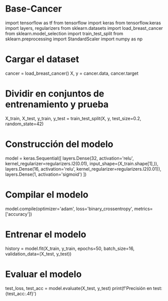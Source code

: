 # Base-Cancer
import tensorflow as tf
from tensorflow import keras
from tensorflow.keras import layers, regularizers
from sklearn.datasets import load_breast_cancer
from sklearn.model_selection import train_test_split
from sklearn.preprocessing import StandardScaler
import numpy as np


# Cargar el dataset
cancer = load_breast_cancer()
X, y = cancer.data, cancer.target

# Dividir en conjuntos de entrenamiento y prueba
X_train, X_test, y_train, y_test = train_test_split(X, y, test_size=0.2, random_state=42)

# Construcción del modelo
model = keras.Sequential([
    layers.Dense(32, activation='relu', kernel_regularizer=regularizers.l2(0.01), input_shape=(X_train.shape[1],)),
    layers.Dense(16, activation='relu', kernel_regularizer=regularizers.l2(0.01)),
    layers.Dense(1, activation='sigmoid')
])

# Compilar el modelo
model.compile(optimizer='adam', loss='binary_crossentropy', metrics=['accuracy'])

# Entrenar el modelo
history = model.fit(X_train, y_train, epochs=50, batch_size=16, validation_data=(X_test, y_test))

# Evaluar el modelo
test_loss, test_acc = model.evaluate(X_test, y_test)
print(f'Precisión en test: {test_acc:.4f}')
